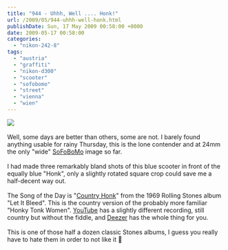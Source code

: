 ```yaml
---
title: "944 - Uhhh, Well .... Honk!"
url: /2009/05/944-uhhh-well-honk.html
publishDate: Sun, 17 May 2009 00:58:00 +0000
date: 2009-05-17 00:58:00
categories: 
  - "nikon-242-8"
tags: 
  - "austria"
  - "graffiti"
  - "nikon-d300"
  - "scooter"
  - "sofobomo"
  - "street"
  - "vienna"
  - "wien"
---
```

<a href="https://d25zfm9zpd7gm5.cloudfront.net/1200x1200/2009/20090514_072348_ps.jpg" target="_blank"><img src="https://d25zfm9zpd7gm5.cloudfront.net/0600x0600/2009/20090514_072348_ps.jpg"/></a><br/><br/>Well, some days are better than others, some are not. I barely found anything usable for rainy Thursday, this is the lone contender and at 24mm the only "wide" <a href="http://www.sofobomo.org/" target="_blank">SoFoBoMo</a> image so far.<br/><br/> I had made three remarkably bland shots of this blue scooter in front of the equally blue "Honk", only a slightly rotated square crop could save me a half-decent way out.<br/><br/>The Song of the Day is "<a href="http://www.lyricsmode.com/lyrics/r/rolling_stones/country_honk.html" target="_blank">Country Honk</a>" from the 1969 Rolling Stones album "Let It Bleed". This is the country version of the probably more familiar "Honky Tonk Women". <a href="http://www.youtube.com/watch?v=CnWK1iJDcWs" target="_blank">YouTube</a> has a slightly different recording, still country but without the fiddle, and <a href="http://www.deezer.com/#music/album/259466" target="_blank">Deezer</a> has the whole thing for you.<br/><br/>This is one of those half a dozen classic Stones albums, I guess you really have to hate them in order to not like it 🙂
